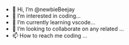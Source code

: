 - 👋 Hi, I’m @newbieBeejay
- 👀 I’m interested in coding...
- 🌱 I’m currently learning vscode...
- 💞️ I’m looking to collaborate on any related ...
- 📫 How to reach me coding ...

<!---
newbieBeejay/newbieBeejay is a ✨ special ✨ repository because its `README.md` (this file) appears on your GitHub profile.
You can click the Preview link to take a look at your changes.
--->
